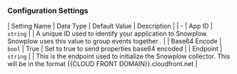 

### Configuration Settings

| Setting Name |  Data Type    | Default Value  | Description |
| -
| App ID | `string` | <unset> | A unique ID used to identify your application to Snowplow.  Snowplow uses this value to group events together . |
| Base64 Encode | `bool` | True | Set to true to send properties base64 encoded  |
| Endpoint | `string` | <unset> | This is the endpoint used to initialize the Snowplow collector.  This will be in the format {{CLOUD FRONT DOMAIN}}.cloudfront.net |
